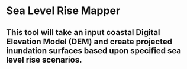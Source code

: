 # Sea Level Rise Mapper

## This tool will take an input coastal Digital Elevation Model (DEM) and create projected inundation surfaces based upon specified sea level rise scenarios.


